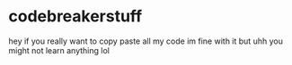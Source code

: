 # codebreakerstuff
hey if you really want to copy paste all my code im fine with it but uhh you might not learn anything lol
